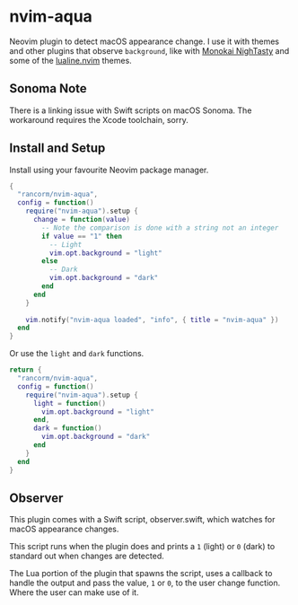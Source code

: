 # nvim-aqua

Neovim plugin to detect macOS appearance change. I use it with themes and
other plugins that observe `background`, like with [Monokai NighTasty](https://github.com/polirritmico/monokai-nightasty.nvim) and some of the [lualine.nvim](https://github.com/nvim-lualine/lualine.nvim) themes.

## Sonoma Note

There is a linking issue with Swift scripts on macOS Sonoma. The workaround requires
the Xcode toolchain, sorry.

## Install and Setup

Install using your favourite Neovim package manager.

```lua
{
  "rancorm/nvim-aqua",
  config = function()
    require("nvim-aqua").setup {
      change = function(value)
        -- Note the comparison is done with a string not an integer
        if value == "1" then
          -- Light
          vim.opt.background = "light"
        else
          -- Dark
          vim.opt.background = "dark"
        end
      end
    }
  
    vim.notify("nvim-aqua loaded", "info", { title = "nvim-aqua" })
  end
}
```

Or use the `light` and `dark` functions.

```lua
return {
  "rancorm/nvim-aqua",
  config = function()
    require("nvim-aqua").setup {
      light = function()
        vim.opt.background = "light"
      end,
      dark = function()
        vim.opt.background = "dark"
      end
    }
  end
}
```

## Observer

This plugin comes with a Swift script, observer.swift, which watches for macOS
appearance changes.

This script runs when the plugin does and prints a `1` (light) or `0` (dark) to 
standard out when changes are detected.

The Lua portion of the plugin that spawns the script, uses a callback to handle
the output and pass the value, `1` or `0`, to the user change function. Where the
user can make use of it.
